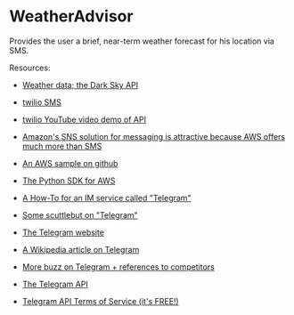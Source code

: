 # WeatherAdvisor

Provides the user a brief, near-term weather forecast for his location via SMS. 

Resources:

* [Weather data; the Dark Sky API](https://darksky.net/dev/docs)

* [twilio SMS](https://www.twilio.com/sms/pricing/gb) 

* [twilio YouTube video demo of API](https://www.youtube.com/watch?v=knxlmCVFAZI) 

* [Amazon's SNS solution for messaging is attractive because AWS offers much more than SMS](https://aws.amazon.com/sns/?ft=n)

* [An AWS sample on github](https://github.com/aws-samples/aws-iot-elf) 

* [The Python SDK for AWS](https://aws.amazon.com/sdk-for-python/)

* [A How-To for an IM service called "Telegram"](https://maker.pro/education/how-to-use-telegram-instant-messaging-on-raspberry-pi)

* [Some scuttlebut on "Telegram"](https://www.theregister.co.uk/2018/04/09/russian_regulator_asks_courts_to_disconnect_telegram/) 

* [The Telegram website](https://telegram.org/)

* [A Wikipedia article on Telegram](https://en.wikipedia.org/wiki/Telegram_(service)) 

* [More buzz on Telegram + references to competitors](https://www.theverge.com/2014/2/25/5445864/telegram-messenger-hottest-app-in-the-world) 

* [The Telegram API](https://core.telegram.org/bots/api)

* [Telegram API Terms of Service (it's FREE!)](https://core.telegram.org/api/terms)

